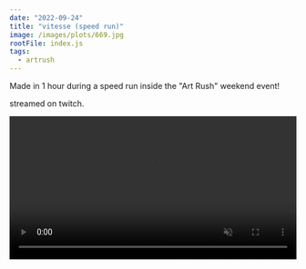 ```yaml
---
date: "2022-09-24"
title: "vitesse (speed run)"
image: /images/plots/669.jpg
rootFile: index.js
tags:
  - artrush
---
```


Made in 1 hour during a speed run inside the "Art Rush" weekend event!

streamed on twitch.

<video src="/images/plots/669-timelapse.mp4" width="100%" controls autoplay muted loop></video>
